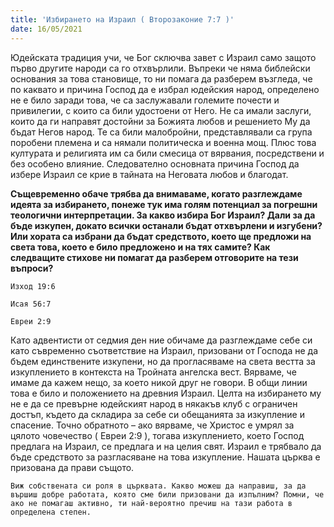 ```yaml
---
title: 'Избирането на Израил ( Второзаконие 7:7 )'
date: 16/05/2021
---
```


Юдейската традиция учи, че Бог сключва завет с Израил само защото първо другите народи са го отхвърлили. Въпреки че няма библейски основания за това становище, то ни помага да разберем възгледа, че по каквато и причина Господ да е избрал юдейския народ, определено не е било заради това, че са заслужавали големите почести и привилегии, с които са били удостоени от Него. Не са имали заслуги, които да ги направят достойни за Божията любов и решението Му да бъдат Негов народ. Те са били малобройни, представлявали са група поробени племена и са нямали политическа и военна мощ. Плюс това културата и религията им са били смесица от вярвания, посредствени и без особено влияние. Следователно основната причина Господ да избере Израил се крие в тайната на Неговата любов и благодат.

**Същевременно обаче трябва да внимаваме, когато разглеждаме идеята за избирането, понеже тук има голям потенциал за погрешни теологични интерпретации. За какво избира Бог Израил? Дали за да бъде изкупен, докато всички останали бъдат отхвърлени и изгубени? Или хората са избрани да бъдат средството, което ще предложи на света това, което е било предложено и на тях самите? Как следващите стихове ни помагат да разберем отговорите на тези въпроси?**

`Изход 19:6`

`Исая 56:7`

`Евреи 2:9`

Като адвентисти от седмия ден ние обичаме да разглеждаме себе си като съвременно съответствие на Израил, призовани от Господа не да бъдем единствените изкупени, но да прогласяваме на света вестта за изкуплението в контекста на Тройната ангелска вест. Вярваме, че имаме да кажем нещо, за което никой друг не говори. В общи линии това е било и положението на древния Израил. Целта на избирането му не е да се превърне юдейският народ в някакъв клуб с ограничен достъп, където да складира за себе си обещанията за изкупление и спасение. Точно обратното – ако вярваме, че Христос е умрял за цялото човечество ( Евреи 2:9 ), тогава изкуплението, което Господ предлага на Израил, се предлага и на целия свят. Израил е трябвало да бъде средството за разгласяване на това изкупление. Нашата църква е призована да прави същото.

`Виж собствената си роля в църквата. Какво можеш да направиш, за да вършиш добре работата, която сме били призовани да изпълним? Помни, че ако не помагаш активно, ти най-вероятно пречиш на тази работа в определена степен.`